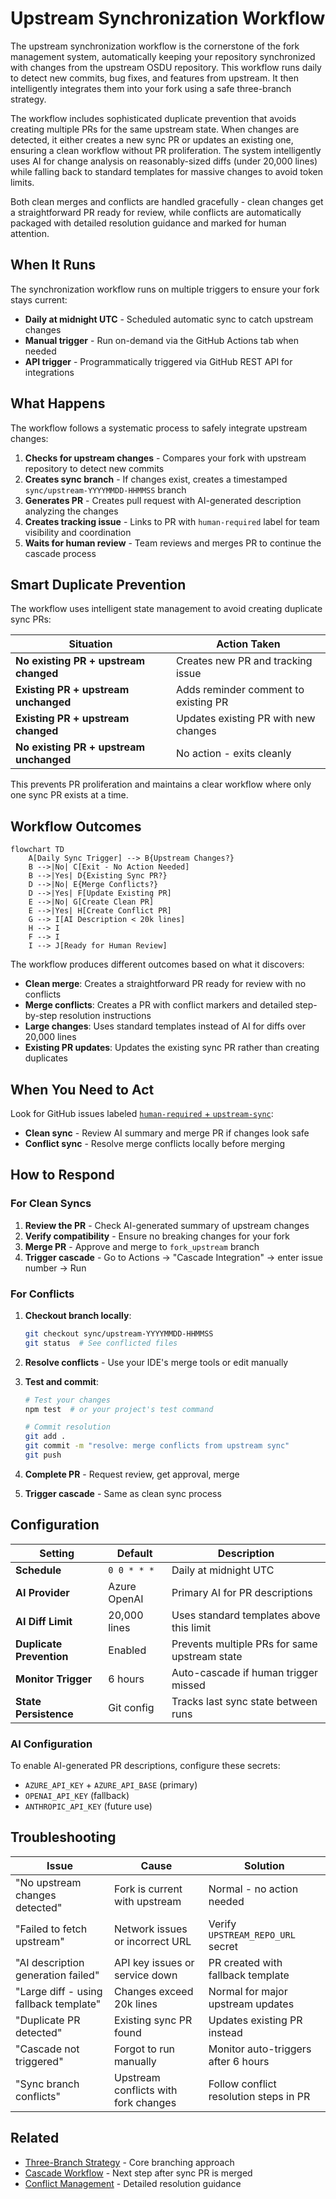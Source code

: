 # Upstream Synchronization Workflow

The upstream synchronization workflow is the cornerstone of the fork management system, automatically keeping your repository synchronized with changes from the upstream OSDU repository.
This workflow runs daily to detect new commits, bug fixes, and features from upstream. It then intelligently integrates them into your fork using a safe three-branch strategy.

The workflow includes sophisticated duplicate prevention that avoids creating multiple PRs for the same upstream state. When changes are detected, it either creates a new sync PR or updates an existing one, ensuring a clean workflow without PR proliferation. The system intelligently uses AI for change analysis on reasonably-sized diffs (under 20,000 lines) while falling back to standard templates for massive changes to avoid token limits.

Both clean merges and conflicts are handled gracefully - clean changes get a straightforward PR ready for review, while conflicts are automatically packaged with detailed resolution guidance and marked for human attention.

## When It Runs

The synchronization workflow runs on multiple triggers to ensure your fork stays current:

- **Daily at midnight UTC** - Scheduled automatic sync to catch upstream changes
- **Manual trigger** - Run on-demand via the GitHub Actions tab when needed
- **API trigger** - Programmatically triggered via GitHub REST API for integrations

## What Happens

The workflow follows a systematic process to safely integrate upstream changes:

1. **Checks for upstream changes** - Compares your fork with upstream repository to detect new commits
2. **Creates sync branch** - If changes exist, creates a timestamped `sync/upstream-YYYYMMDD-HHMMSS` branch
3. **Generates PR** - Creates pull request with AI-generated description analyzing the changes
4. **Creates tracking issue** - Links to PR with `human-required` label for team visibility and coordination
5. **Waits for human review** - Team reviews and merges PR to continue the cascade process

## Smart Duplicate Prevention

The workflow uses intelligent state management to avoid creating duplicate sync PRs:

| Situation | Action Taken |
|-----------|-------------|
| **No existing PR + upstream changed** | Creates new PR and tracking issue |
| **Existing PR + upstream unchanged** | Adds reminder comment to existing PR |
| **Existing PR + upstream changed** | Updates existing PR with new changes |
| **No existing PR + upstream unchanged** | No action - exits cleanly |

This prevents PR proliferation and maintains a clear workflow where only one sync PR exists at a time.

## Workflow Outcomes

```mermaid
flowchart TD
    A[Daily Sync Trigger] --> B{Upstream Changes?}
    B -->|No| C[Exit - No Action Needed]
    B -->|Yes| D{Existing Sync PR?}
    D -->|No| E{Merge Conflicts?}
    D -->|Yes| F[Update Existing PR]
    E -->|No| G[Create Clean PR]
    E -->|Yes| H[Create Conflict PR]
    G --> I[AI Description < 20k lines]
    H --> I
    F --> I
    I --> J[Ready for Human Review]
```

The workflow produces different outcomes based on what it discovers:
- **Clean merge**: Creates a straightforward PR ready for review with no conflicts
- **Merge conflicts**: Creates a PR with conflict markers and detailed step-by-step resolution instructions
- **Large changes**: Uses standard templates instead of AI for diffs over 20,000 lines
- **Existing PR updates**: Updates the existing sync PR rather than creating duplicates

## When You Need to Act

Look for GitHub issues labeled [`human-required` + `upstream-sync`](../../issues?q=is:open+label:human-required+label:upstream-sync):

- **Clean sync** - Review AI summary and merge PR if changes look safe
- **Conflict sync** - Resolve merge conflicts locally before merging

## How to Respond

### For Clean Syncs
1. **Review the PR** - Check AI-generated summary of upstream changes
2. **Verify compatibility** - Ensure no breaking changes for your fork
3. **Merge PR** - Approve and merge to `fork_upstream` branch
4. **Trigger cascade** - Go to Actions → "Cascade Integration" → enter issue number → Run

### For Conflicts
1. **Checkout branch locally**:
   ```bash
   git checkout sync/upstream-YYYYMMDD-HHMMSS
   git status  # See conflicted files
   ```

2. **Resolve conflicts** - Use your IDE's merge tools or edit manually
3. **Test and commit**:
   ```bash
   # Test your changes
   npm test  # or your project's test command

   # Commit resolution
   git add .
   git commit -m "resolve: merge conflicts from upstream sync"
   git push
   ```

4. **Complete PR** - Request review, get approval, merge
5. **Trigger cascade** - Same as clean sync process

## Configuration

| Setting | Default | Description |
|---------|---------|-------------|
| **Schedule** | `0 0 * * *` | Daily at midnight UTC |
| **AI Provider** | Azure OpenAI | Primary AI for PR descriptions |
| **AI Diff Limit** | 20,000 lines | Uses standard templates above this limit |
| **Duplicate Prevention** | Enabled | Prevents multiple PRs for same upstream state |
| **Monitor Trigger** | 6 hours | Auto-cascade if human trigger missed |
| **State Persistence** | Git config | Tracks last sync state between runs |

### AI Configuration
To enable AI-generated PR descriptions, configure these secrets:
- `AZURE_API_KEY` + `AZURE_API_BASE` (primary)
- `OPENAI_API_KEY` (fallback)
- `ANTHROPIC_API_KEY` (future use)

## Troubleshooting

| Issue | Cause | Solution |
|-------|-------|----------|
| "No upstream changes detected" | Fork is current with upstream | Normal - no action needed |
| "Failed to fetch upstream" | Network issues or incorrect URL | Verify `UPSTREAM_REPO_URL` secret |
| "AI description generation failed" | API key issues or service down | PR created with fallback template |
| "Large diff - using fallback template" | Changes exceed 20k lines | Normal for major upstream updates |
| "Duplicate PR detected" | Existing sync PR found | Updates existing PR instead |
| "Cascade not triggered" | Forgot to run manually | Monitor auto-triggers after 6 hours |
| "Sync branch conflicts" | Upstream conflicts with fork changes | Follow conflict resolution steps in PR |

## Related

- [Three-Branch Strategy](../decisions/adr_001_three_branch_strategy.md) - Core branching approach
- [Cascade Workflow](cascade.md) - Next step after sync PR is merged
- [Conflict Management](../decisions/adr_005_conflict_management.md) - Detailed resolution guidance